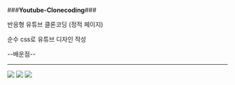 ###**Youtube-Clonecoding**###

반응형 유튜브 클론코딩 (정적 페이지)

순수 css로 유튜브 디자인 작성

--배운점--



---
<img src="https://img.shields.io/badge/CSS-1572B6?style=flat-square&logo=CSS&logoColor=black"/>
<img src="https://img.shields.io/badge/HTML5-E34F26?style=flat-square&logo=HTML5&logoColor=black"/>
<img src="https://img.shields.io/badge/JS-F7DF1E?style=flat-square&logo=Javascript&logoColor=black"/>

